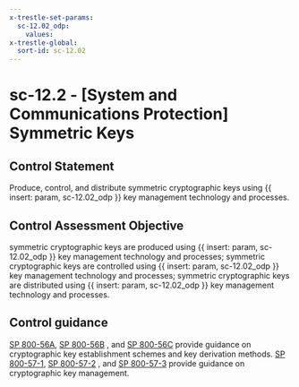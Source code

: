 ```yaml
---
x-trestle-set-params:
  sc-12.02_odp:
    values:
x-trestle-global:
  sort-id: sc-12.02
---
```


# sc-12.2 - \[System and Communications Protection\] Symmetric Keys

## Control Statement

Produce, control, and distribute symmetric cryptographic keys using {{ insert: param, sc-12.02_odp }} key management technology and processes.

## Control Assessment Objective

symmetric cryptographic keys are produced using {{ insert: param, sc-12.02_odp }} key management technology and processes;
symmetric cryptographic keys are controlled using {{ insert: param, sc-12.02_odp }} key management technology and processes;
symmetric cryptographic keys are distributed using {{ insert: param, sc-12.02_odp }} key management technology and processes.

## Control guidance

[SP 800-56A](#20957dbb-6a1e-40a2-b38a-66f67d33ac2e), [SP 800-56B](#0d083d8a-5cc6-46f1-8d79-3081d42bcb75) , and [SP 800-56C](#eef62b16-c796-4554-955c-505824135b8a) provide guidance on cryptographic key establishment schemes and key derivation methods. [SP 800-57-1](#110e26af-4765-49e1-8740-6750f83fcda1), [SP 800-57-2](#e7942589-e267-4a5a-a3d9-f39a7aae81f0) , and [SP 800-57-3](#8306620b-1920-4d73-8b21-12008528595f) provide guidance on cryptographic key management.

